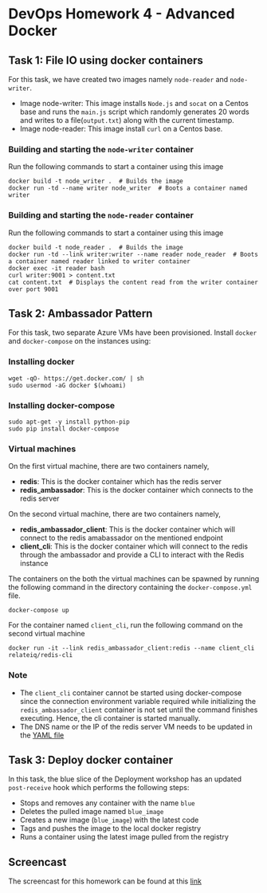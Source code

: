 # DevOps Homework 4 - Advanced Docker

## Task 1: File IO using docker containers
For this task, we have created two images namely `node-reader` and `node-writer`.
- Image node-writer: This image installs `Node.js` and `socat` on a Centos base and runs the `main.js` script which randomly generates 20 words and writes to a file(`output.txt`) along with the current timestamp.
- Image node-reader: This image install `curl` on a Centos base.

### Building and starting the `node-writer` container
Run the following commands to start a container using this image
```
docker build -t node_writer .  # Builds the image
docker run -td --name writer node_writer  # Boots a container named writer
```

### Building and starting the `node-reader` container
Run the following commands to start a container using this image
```
docker build -t node_reader .  # Builds the image
docker run -td --link writer:writer --name reader node_reader  # Boots a container named reader linked to writer container
docker exec -it reader bash
curl writer:9001 > content.txt
cat content.txt  # Displays the content read from the writer container over port 9001
```

## Task 2: Ambassador Pattern
For this task, two separate Azure VMs have been provisioned. Install `docker` and `docker-compose` on the instances using:

### Installing docker
```
wget -qO- https://get.docker.com/ | sh
sudo usermod -aG docker $(whoami)
```
### Installing docker-compose
```
sudo apt-get -y install python-pip
sudo pip install docker-compose
```

### Virtual machines
On the first virtual machine, there are two containers namely,
- **redis**: This is the docker container which has the redis server
- **redis_ambassador**: This is the docker container which connects to the redis server

On the second virtual machine, there are two containers namely,
- **redis_ambassador_client**: This is the docker container which will connect to the redis amabassador on the mentioned endpoint
- **client_cli**: This is the docker container which will connect to the redis through the ambassador and provide a CLI to interact with the Redis instance

The containers on the both the virtual machines can be spawned by running the following command in the directory containing the `docker-compose.yml` file.
```
docker-compose up
```
For the container named `client_cli`, run the following command on the second virtual machine
```
docker run -it --link redis_ambassador_client:redis --name client_cli relateiq/redis-cli
```

### Note 
- The `client_cli` container cannot be started using docker-compose since the connection environment variable required while initializing the `redis_ambassador_client` container is not set until the command finishes executing. Hence, the cli container is started manually.
- The DNS name or the IP of the redis server VM needs to be updated in the [YAML file](task2/client/docker-compose.yml) 

## Task 3: Deploy docker container
In this task, the blue slice of the Deployment workshop has an updated `post-receive` hook which performs the following steps:
- Stops and removes any container with the name `blue`
- Deletes the pulled image named `blue_image`
- Creates a new image (`blue_image`) with the latest code
- Tags and pushes the image to the local docker registry
- Runs a container using the latest image pulled from the registry

## Screencast
The screencast for this homework can be found at this [link](https://youtu.be/ScFIJ8yVuI0) 
